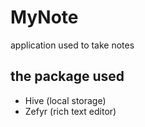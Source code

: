 # MyNote
application used to take notes

## the package used
- Hive (local storage)
- Zefyr (rich text editor)